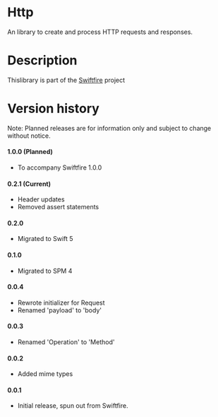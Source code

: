 # Http
An library to create and process HTTP requests and responses.

# Description
Thislibrary is part of the [Swiftfire](http://swiftfire.nl) project

# Version history

Note: Planned releases are for information only and subject to change without notice.

#### 1.0.0 (Planned)

- To accompany Swiftfire 1.0.0

#### 0.2.1 (Current)

- Header updates
- Removed assert statements

#### 0.2.0

- Migrated to Swift 5

#### 0.1.0

- Migrated to SPM 4

#### 0.0.4

- Rewrote initializer for Request
- Renamed 'payload' to 'body'

#### 0.0.3

- Renamed 'Operation' to 'Method'

#### 0.0.2

- Added mime types

#### 0.0.1

- Initial release, spun out from Swiftfire.
